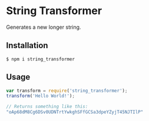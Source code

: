 # String Transformer
Generates a new longer string.

## Installation
``$ npm i string_transformer``

## Usage
```javascript
var transform = require('string_transformer');
transform('Hello World!');

// Returns something like this:
"oAp68dM8Cg6DSv0UDNTrtYwkghSFfGCSa3dpeYZyjT45NJTIlP"
```
